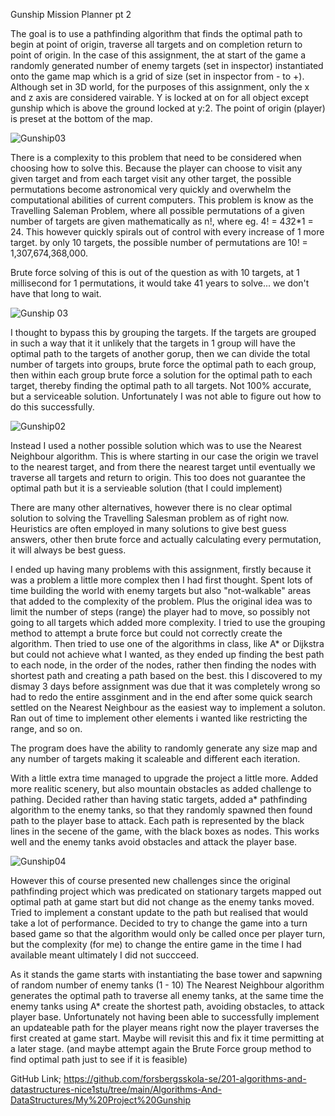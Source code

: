 Gunship Mission Planner pt 2

The goal is to use a pathfinding algorithm that finds the optimal path to begin at point of origin, traverse all targets and on completion return to point of origin.
In the case of this assignment, the at start of the game a randomly generated number of enemy targets (set in inspector) instantiated onto the game map which is a grid of size (set in inspector from - to +). Although set in 3D world, for the purposes of this assignment, only the x and z axis are considered vairable. Y is locked at on for all object except gunship which is above the ground locked at y:2.
The point of origin (player) is preset at the bottom of the map.

![Gunship03](https://user-images.githubusercontent.com/112468923/222990247-619c6708-1fb0-4788-91a6-1f95ff7d4025.png)

There is a complexity to this problem that need to be considered when choosing how to solve this.
Because the player can choose to visit any given target and from each target visit any other target, the possible permutations become astronomical very quickly and overwhelm the computational abilities of current computers.
This problem is know as the Travelling Saleman Problem, where all possible permutations of a given number of targets are given mathematically as n!, where eg. 4! = 4*3*2*1 = 24.
This however quickly spirals out of control with every increase of 1 more target. by only 10 targets, the possible number of permutations are 10! = 1,307,674,368,000.

Brute force solving of this is out of the question as with 10 targets, at 1 millisecond for 1 permutations, it would take 41 years to solve... we don't have that long to wait.

![Gunship 03](https://user-images.githubusercontent.com/112468923/221442282-94e177d9-c0f3-479a-bc44-67d5031270b3.png)

I thought to bypass this by grouping the targets. If the targets are grouped in such a way that it it unlikely that the targets in 1 group will have the optimal path to the targets of another gorup, then we can divide the total number of targets into groups, brute force the optimal path to each group, then within each group brute force a solution for the optimal path to each target, thereby finding the optimal path to all targets. Not 100% accurate, but a serviceable solution.
Unfortunately I was not able to figure out how to do this successfully.

![Gunship02](https://user-images.githubusercontent.com/112468923/221442277-df1281ea-8e43-4640-bc8f-18467fe24739.png)

Instead I used a nother possible solution which was to use the Nearest Neighbour algorithm. This is where starting in our case the origin we travel to the nearest target, and from there the nearest target until eventually we traverse all targets and return to origin. This too does not guarantee the optimal path but it is a servieable solution (that I could implement)

There are many other alternatives, however there is no clear optimal solution to solving the Travelling Salesman problem as of right now. Heuristics are often employed in many solutions to give best guess answers, other then brute force and actually calculating every permutation, it will always be best guess.

I ended up having many problems with this assignment, firstly because it was a problem a little more complex then I had first thought.
Spent lots of time building the world with enemy targets but also "not-walkable" areas that added to the complexity of the problem. Plus the original idea was to limit the number of steps (range) the player had to move, so possibly not going to all targets which added more complexity.
I tried to use the grouping method to attempt a brute force but could not correctly create the algorithm.
Then tried to use one of the algorithms in class, like A* or Dijkstra but could not achieve what I wanted, as they ended up finding the best path to each node, in the order of the nodes, rather then finding the nodes with shortest path and creating a path based on the best. this I discovered to my dismay 3 days before assignment was due that it was completely wrong so had to redo the entire assginment and in the end after some quick search settled on the Nearest Neighbour as the easiest way to implement a soluton.
Ran out of time to implement other elements i wanted like restricting the range, and so on.

The program does have the ability to randomly generate any size map and any number of targets making it scaleable and different each iteration.

With a little extra time managed to upgrade the project a little more. Added more realitic scenery, but also mountain obstacles as added challenge to pathing. Decided rather than having static targets, added a* pathfinding algorithm to the enemy tanks, so that they randomly spawned then found path to the player base to attack. Each path is represented by the black lines in the secene of the game, with the black boxes as nodes. This works well and the enemy tanks avoid obstacles and attack the player base.

![Gunship04](https://user-images.githubusercontent.com/112468923/222990445-229e129a-246c-4a25-a4ac-93e6c9bdaad6.png)

However this of course presented new challenges since the original pathfinding project which was predicated on stationary targets mapped out optimal path at game start but did not change as the enemy tanks moved. Tried to implement a constant update to the path but realised that would take a lot of performance. Decided to try to change the game into a turn based game so that the algorithm would only be called once per player turn, but the complexity (for me) to change the entire game in the time I had available meant ultimately I did not succceed.

As it stands the game starts with instantiating the base tower and sapwning of random number of enemy tanks (1 - 10) The Nearest Neighbour algorithm generates the optimal path to traverse all enemy tanks, at the same time the enemy tanks using A* create the shortest path, avoiding obstacles, to attack player base. Unfortunately not having been able to successfully implement an updateable path for the player means right now the player traverses the first created at game start. Maybe will revisit this and fix it time permitting at a later stage. (and maybe attempt again the Brute Force group method to find optimal path just to see if it is feasible)

GitHub Link; https://github.com/forsbergsskola-se/201-algorithms-and-datastructures-nice1stu/tree/main/Algorithms-And-DataStructures/My%20Project%20Gunship
